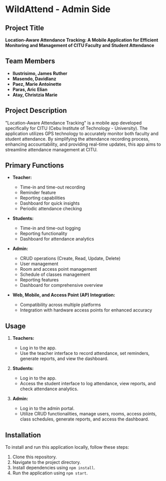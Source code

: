 # WildAttend - Admin Side

## Project Title
**Location-Aware Attendance Tracking: A Mobile Application for Efficient Monitoring and Management of CITU Faculty and Student Attendance**

## Team Members
- **Ilustrisimo, James Ruther**
- **Masendo, Davidlanz**
- **Paez, Marie Antoinette**
- **Paras, Aric Elian**
- **Atay, Christzia Marie**

## Project Description
"Location-Aware Attendance Tracking" is a mobile app developed specifically for CITU (Cebu Institute of Technology - University). The application utilizes GPS technology to accurately monitor both faculty and student attendance. By simplifying the attendance recording process, enhancing accountability, and providing real-time updates, this app aims to streamline attendance management at CITU.

## Primary Functions
- **Teacher:**
  - Time-in and time-out recording
  - Reminder feature
  - Reporting capabilities
  - Dashboard for quick insights
  - Periodic attendance checking
  
- **Students:**
  - Time-in and time-out logging
  - Reporting functionality
  - Dashboard for attendance analytics
  
- **Admin:**
  - CRUD operations (Create, Read, Update, Delete)
  - User management
  - Room and access point management
  - Schedule of classes management
  - Reporting features
  - Dashboard for comprehensive overview
  
- **Web, Mobile, and Access Point (AP) Integration:**
  - Compatibility across multiple platforms
  - Integration with hardware access points for enhanced accuracy


## Usage
1. **Teachers:**
   - Log in to the app.
   - Use the teacher interface to record attendance, set reminders, generate reports, and view the dashboard.
   
2. **Students:**
   - Log in to the app.
   - Access the student interface to log attendance, view reports, and check attendance analytics.
   
3. **Admin:**
   - Log in to the admin portal.
   - Utilize CRUD functionalities, manage users, rooms, access points, class schedules, generate reports, and access the dashboard.


## Installation
To install and run this application locally, follow these steps:
1. Clone this repository.
2. Navigate to the project directory.
3. Install dependencies using `npm install`.
4. Run the application using `npm start`.
